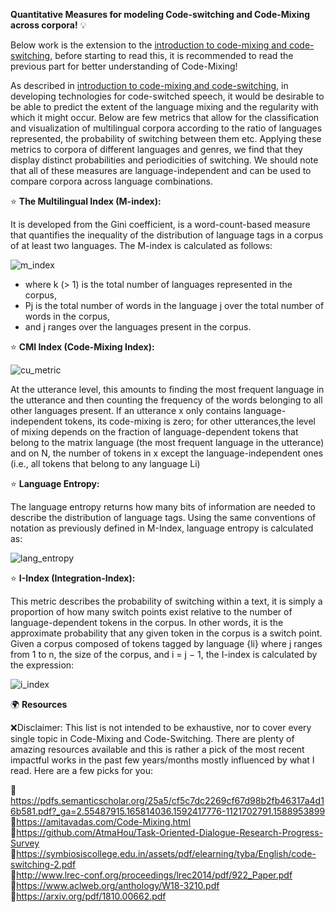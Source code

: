 **Quantitative Measures for modeling Code-switching and Code-Mixing across corpora!** 💡  


Below work is the extension to the [introduction to code-mixing and code-switching](https://github.com/UmaGunturi/awesome-ai-ml-dl/blob/master/natural-language-processing/code-mixing.md), before starting to read this, it is recommended to read the previous part for better understanding of Code-Mixing!  

As described in [introduction to code-mixing and code-switching](https://github.com/UmaGunturi/awesome-ai-ml-dl/blob/master/natural-language-processing/code-mixing.md), in developing technologies for code-switched speech, it would be desirable to be able to predict the extent of the language mixing and the  regularity with which it might occur. Below are few metrics that allow for the classification and visualization of multilingual corpora according to the ratio of languages represented, the probability of switching between them etc. Applying these metrics to corpora of different languages and genres, we find that they display distinct probabilities and periodicities of switching. We should note that all of these measures are language-independent and can be used to compare corpora across language combinations.

⭐ **The Multilingual Index (M-index):**  
  
  
  It is developed from the Gini coefficient, is a word-count-based measure that quantifies the inequality of the distribution of language tags in a corpus of at least two languages. The M-index is calculated as follows:  

  ![m_index](https://github.com/UmaGunturi/awesome-ai-ml-dl/blob/master/natural-language-processing/formulae/m_index.png)  
  
  - where k (> 1) is the total number of languages represented in the corpus,  
  - Pj is the total number of words in the language j over the total number of words in the corpus,  
  - and j ranges over the languages present in the corpus.    
  

⭐ **CMI Index (Code-Mixing Index):**  
  
   ![cu_metric](https://github.com/UmaGunturi/awesome-ai-ml-dl/blob/master/natural-language-processing/formulae/cu_metric.png)   
   

  At the utterance level, this amounts to finding the most frequent language in the utterance and then counting the frequency of the words belonging to all other languages present. If an utterance x only contains language-independent tokens, its code-mixing is zero; for other utterances,the level of mixing depends on the fraction of language-dependent tokens that belong to the matrix language (the most frequent language in the utterance) and on N, the number of tokens in x except the language-independent ones (i.e., all tokens that belong to any language Li)  
  
⭐ **Language Entropy:**  


  The language entropy returns how many bits of information are needed to describe the distribution of language tags. Using the same conventions of notation as previously defined in M-Index, language entropy is calculated as:  
  
  ![lang_entropy](https://github.com/UmaGunturi/awesome-ai-ml-dl/blob/master/natural-language-processing/formulae/lang_entropy.png)  


⭐ **I-Index (Integration-Index):**    
  
  
  This metric describes the probability of switching within a text, it is simply a proportion of how many switch points exist relative to the number of language-dependent tokens in the corpus. In other words, it is the approximate probability that any given token in the corpus is a switch point. Given a corpus composed of tokens tagged by language {li} where j ranges from 1 to n, the size of the corpus, and i = j − 1, the I-index is calculated by the expression:  
  
   ![i_index](https://github.com/UmaGunturi/awesome-ai-ml-dl/blob/master/natural-language-processing/formulae/i_index.png)  
   
  
🌍 **Resources**  

❌Disclaimer: This list is not intended to be exhaustive, nor to cover every single topic in Code-Mixing and Code-Switching. There are plenty of amazing resources available and this is rather a pick of the most recent impactful works in the past few years/months mostly influenced by what I read. Here are a few picks for you:  

📌https://pdfs.semanticscholar.org/25a5/cf5c7dc2269cf67d98b2fb46317a4d16b581.pdf?_ga=2.55487915.165814036.1592417776-1121702791.1588953899    
📌https://amitavadas.com/Code-Mixing.html   
📌https://github.com/AtmaHou/Task-Oriented-Dialogue-Research-Progress-Survey  
📌https://symbiosiscollege.edu.in/assets/pdf/elearning/tyba/English/code-switching-2.pdf   
📌http://www.lrec-conf.org/proceedings/lrec2014/pdf/922_Paper.pdf  
📌https://www.aclweb.org/anthology/W18-3210.pdf    
📌https://arxiv.org/pdf/1810.00662.pdf   
 
  
  
